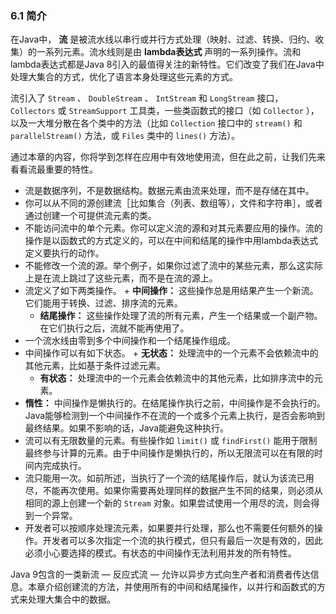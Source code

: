 ### 6.1 简介

在Java中， **流** 是被流水线以串行或并行方式处理（映射、过滤、转换、归约、收集）的一系列元素。流水线则是由 **lambda表达式** 声明的一系列操作。流和lambda表达式都是Java 8引入的最值得关注的新特性。它们改变了我们在Java中处理大集合的方式，优化了语言本身处理这些元素的方式。

流引入了 `Stream` 、 `DoubleStream` 、 `IntStream` 和 `LongStream` 接口， `Collectors` 或 `StreamSupport` 工具类，一些类函数式的接口（如 `Collector` ），以及一大堆分散在各个类中的方法（比如 `Collection` 接口中的 `stream()` 和 `parallelStream()` 方法，或 `Files` 类中的 `lines()` 方法）。

通过本章的内容，你将学到怎样在应用中有效地使用流，但在此之前，让我们先来看看流最重要的特性。

+ 流是数据序列，不是数据结构。数据元素由流来处理，而不是存储在其中。
+ 你可以从不同的源创建流［比如集合（列表、数组等），文件和字符串］，或者通过创建一个可提供流元素的类。
+ 不能访问流中的单个元素。你可以定义流的源和对其元素要应用的操作。流的操作是以函数式的方式定义的，可以在中间和结尾的操作中用lambda表达式定义要执行的动作。
+ 不能修改一个流的源。举个例子，如果你过滤了流中的某些元素，那么这实际上是在流上跳过了这些元素，而不是在流的源上。
+ 流定义了如下两类操作。
      + **中间操作：** 这些操作总是用结果产生一个新流。它们能用于转换、过滤、排序流的元素。
    + **结尾操作：** 这些操作处理了流的所有元素，产生一个结果或一个副产物。在它们执行之后，流就不能再使用了。  
+ 一个流水线由零到多个中间操作和一个结尾操作组成。
+ 中间操作可以有如下状态。
      + **无状态：** 处理流中的一个元素不会依赖流中的其他元素，比如基于条件过滤元素。
    + **有状态：** 处理流中的一个元素会依赖流中的其他元素，比如排序流中的元素。  
+ **惰性：** 中间操作是懒执行的。在结尾操作执行之前，中间操作是不会执行的。Java能够检测到一个中间操作不在流的一个或多个元素上执行，是否会影响到最终结果。如果不影响的话，Java能避免这种执行。
+ 流可以有无限数量的元素。有些操作如 `limit()` 或 `findFirst()` 能用于限制最终参与计算的元素。由于中间操作是懒执行的，所以无限流可以在有限的时间内完成执行。
+ 流只能用一次。如前所述，当执行了一个流的结尾操作后，就认为该流已用尽，不能再次使用。如果你需要再处理同样的数据产生不同的结果，则必须从相同的源上创建一个新的 `Stream` 对象。如果尝试使用一个用尽的流，则会得到一个异常。
+ 开发者可以按顺序处理流元素，如果要并行处理，那么也不需要任何额外的操作。开发者可以多次指定一个流的执行模式，但只有最后一次是有效的，因此必须小心要选择的模式。有状态的中间操作无法利用并发的所有特性。

Java 9包含的一类新流 — 反应式流 — 允许以异步方式向生产者和消费者传达信息。本章介绍创建流的方法，并使用所有的中间和结尾操作，以并行和函数式的方式来处理大集合中的数据。


